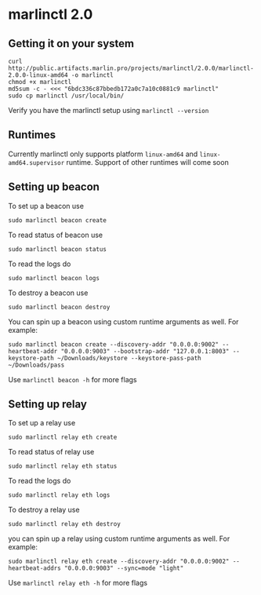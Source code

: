 # marlinctl 2.0

## Getting it on your system
```
curl http://public.artifacts.marlin.pro/projects/marlinctl/2.0.0/marlinctl-2.0.0-linux-amd64 -o marlinctl
chmod +x marlinctl
md5sum -c - <<< "6bdc336c87bbedb172a0c7a10c0881c9 marlinctl"
sudo cp marlinctl /usr/local/bin/
```

Verify you have the marlinctl setup using
`marlinctl --version`

## Runtimes
Currently marlinctl only supports platform `linux-amd64` and `linux-amd64.supervisor` runtime. Support of other runtimes will come soon

## Setting up beacon
To set up a beacon use
```
sudo marlinctl beacon create
````
To read status of beacon use
```
sudo marlinctl beacon status
````
To read the logs do
```
sudo marlinctl beacon logs
```
To destroy a beacon use
```
sudo marlinctl beacon destroy
```
You can spin up a beacon using custom runtime arguments as well. For example:
```
sudo marlinctl beacon create --discovery-addr "0.0.0.0:9002" --heartbeat-addr "0.0.0.0:9003" --bootstrap-addr "127.0.0.1:8003" --keystore-path ~/Downloads/keystore --keystore-pass-path ~/Downloads/pass 
```
Use `marlinctl beacon -h` for more flags

## Setting up relay

To set up a relay use
```
sudo marlinctl relay eth create
````
To read status of relay use
```
sudo marlinctl relay eth status
````
To read the logs do
```
sudo marlinctl relay eth logs
```
To destroy a relay use
```
sudo marlinctl relay eth destroy
```
you can spin up a relay using custom runtime arguments as well. For example:
```
sudo marlinctl relay eth create --discovery-addr "0.0.0.0:9002" --heartbeat-addrs "0.0.0.0:9003" --sync=mode "light"
```
Use `marlinctl relay eth -h` for more flags